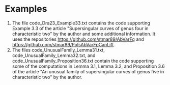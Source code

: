 # Examples

1. The file code_Dra23_Example33.txt contains the code supporting Example 3.3 of the article "Supersingular curves of genus four in characteristic two" by the author and some additional information. It uses the repositories https://github.com/stmar89/AbVarFq and https://github.com/stmar89/PolsAbVarFpCanLift.
2. The files code_UnusualFamily_Lemma31.txt, code_UnusualFamily_Lemma32.txt, and code_UnusualFamily_Proposition36.txt contain the code supporting some of the computations in Lemma 3.1, Lemma 3.2, and Proposition 3.6 of the article "An unusual family of supersingular curves of genus five in characteristic two" by the author.
